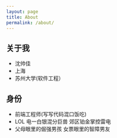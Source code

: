 ```yaml
---
layout: page
title: About
permalink: /about/
---
```


## 关于我

- 沈帅佳
- 上海
- 苏州大学(软件工程）

## 身份

- 前端工程师(写写代码混口饭吃)
- LOL 电一白银混分巨兽 郊区铂金掌控雷电
- 父母眼里的倔强男孩 女票眼里的智障男友


